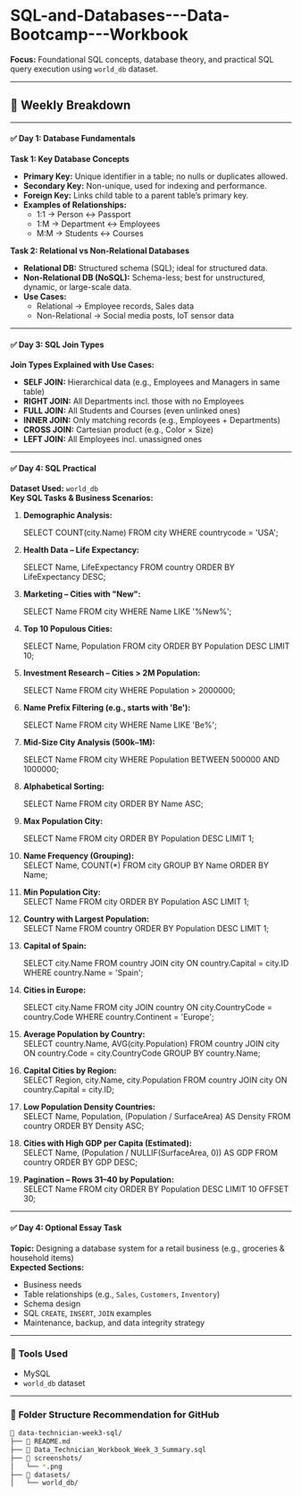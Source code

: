 # SQL-and-Databases---Data-Bootcamp---Workbook

**Focus:** Foundational SQL concepts, database theory, and practical SQL query execution using `world_db` dataset.  

---

## 🧠 **Weekly Breakdown**

---

#### ✅ **Day 1: Database Fundamentals**

**Task 1: Key Database Concepts**  
- **Primary Key:** Unique identifier in a table; no nulls or duplicates allowed.  
- **Secondary Key:** Non-unique, used for indexing and performance.  
- **Foreign Key:** Links child table to a parent table’s primary key.  
- **Examples of Relationships:**  
  - 1:1 → Person ↔ Passport  
  - 1:M → Department ↔ Employees  
  - M:M → Students ↔ Courses  

**Task 2: Relational vs Non-Relational Databases**  
- **Relational DB:** Structured schema (SQL); ideal for structured data.  
- **Non-Relational DB (NoSQL):** Schema-less; best for unstructured, dynamic, or large-scale data.  
- **Use Cases:**  
  - Relational → Employee records, Sales data  
  - Non-Relational → Social media posts, IoT sensor data  

---

#### ✅ **Day 3: SQL Join Types**

**Join Types Explained with Use Cases:**
- **SELF JOIN:** Hierarchical data (e.g., Employees and Managers in same table)  
- **RIGHT JOIN:** All Departments incl. those with no Employees  
- **FULL JOIN:** All Students and Courses (even unlinked ones)  
- **INNER JOIN:** Only matching records (e.g., Employees + Departments)  
- **CROSS JOIN:** Cartesian product (e.g., Color × Size)  
- **LEFT JOIN:** All Employees incl. unassigned ones  

---

#### ✅ **Day 4: SQL Practical**

**Dataset Used:** `world_db`  
**Key SQL Tasks & Business Scenarios:**

1. **Demographic Analysis:**  
 
   SELECT COUNT(city.Name) FROM city WHERE countrycode = 'USA';
  

2. **Health Data – Life Expectancy:**  
 
   SELECT Name, LifeExpectancy FROM country ORDER BY LifeExpectancy DESC;
  

3. **Marketing – Cities with "New":**  
   
   SELECT Name FROM city WHERE Name LIKE '%New%';
   

4. **Top 10 Populous Cities:**  
 
   SELECT Name, Population FROM city ORDER BY Population DESC LIMIT 10;
   

5. **Investment Research – Cities > 2M Population:**  

   SELECT Name FROM city WHERE Population > 2000000;
   

6. **Name Prefix Filtering (e.g., starts with 'Be'):**  
   
   SELECT Name FROM city WHERE Name LIKE 'Be%';
   
7. **Mid-Size City Analysis (500k–1M):**  
   
   SELECT Name FROM city WHERE Population BETWEEN 500000 AND 1000000;
   

8. **Alphabetical Sorting:**  
   
   SELECT Name FROM city ORDER BY Name ASC;
  

9. **Max Population City:**  
   
   SELECT Name FROM city ORDER BY Population DESC LIMIT 1;

10. **Name Frequency (Grouping):**  
    SELECT Name, COUNT(*) FROM city GROUP BY Name ORDER BY Name;
    

11. **Min Population City:**  
    SELECT Name FROM city ORDER BY Population ASC LIMIT 1;
    

12. **Country with Largest Population:**  
    SELECT Name FROM country ORDER BY Population DESC LIMIT 1;
    

13. **Capital of Spain:**  
    
    SELECT city.Name FROM country JOIN city ON country.Capital = city.ID WHERE country.Name = 'Spain';

14. **Cities in Europe:**  

    SELECT city.Name FROM city JOIN country ON city.CountryCode = country.Code WHERE country.Continent = 'Europe';
    

15. **Average Population by Country:**  
    SELECT country.Name, AVG(city.Population) FROM country JOIN city ON country.Code = city.CountryCode GROUP BY country.Name;
    

16. **Capital Cities by Region:**  
    SELECT Region, city.Name, city.Population FROM country JOIN city ON country.Capital = city.ID;
    

17. **Low Population Density Countries:**  
    SELECT Name, Population, (Population / SurfaceArea) AS Density FROM country ORDER BY Density ASC;
    

18. **Cities with High GDP per Capita (Estimated):**  
    SELECT Name, (Population / NULLIF(SurfaceArea, 0)) AS GDP FROM country ORDER BY GDP DESC;

19. **Pagination – Rows 31–40 by Population:**  
    SELECT Name FROM city ORDER BY Population DESC LIMIT 10 OFFSET 30;

---

#### ✅ **Day 4: Optional Essay Task**
**Topic:** Designing a database system for a retail business (e.g., groceries & household items)  
**Expected Sections:**  
- Business needs  
- Table relationships (e.g., `Sales`, `Customers`, `Inventory`)  
- Schema design  
- SQL `CREATE`, `INSERT`, `JOIN` examples  
- Maintenance, backup, and data integrity strategy  

---

### 🧰 **Tools Used**  
- MySQL 
- `world_db` dataset  

---

### 📂 **Folder Structure Recommendation for GitHub**

```bash
📁 data-technician-week3-sql/
├── 📄 README.md
├── 📄 Data_Technician_Workbook_Week_3_Summary.sql
├── 📁 screenshots/
│   └── *.png 
├── 📁 datasets/
│   └── world_db/
```
